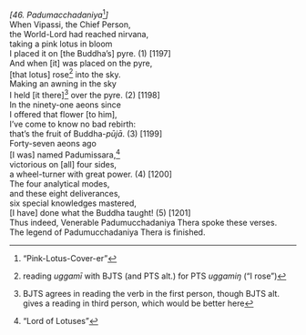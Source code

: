*\[46. Padumacchadaniya*[^1]*\]*  
When Vipassi, the Chief Person,  
the World-Lord had reached nirvana,  
taking a pink lotus in bloom  
I placed it on \[the Buddha’s\] pyre. (1) \[1197\]  
And when \[it\] was placed on the pyre,  
\[that lotus\] rose[^2] into the sky.  
Making an awning in the sky  
I held \[it there\][^3] over the pyre. (2) \[1198\]  
In the ninety-one aeons since  
I offered that flower \[to him\],  
I’ve come to know no bad rebirth:  
that’s the fruit of Buddha-*pūjā*. (3) \[1199\]  
Forty-seven aeons ago  
\[I was\] named Padumissara,[^4]  
victorious on \[all\] four sides,  
a wheel-turner with great power. (4) \[1200\]  
The four analytical modes,  
and these eight deliverances,  
six special knowledges mastered,  
\[I have\] done what the Buddha taught! (5) \[1201\]  
Thus indeed, Venerable Padumucchadaniya Thera spoke these verses.  
The legend of Padumucchadaniya Thera is finished.  
[^1]: “Pink-Lotus-Cover-er”  
[^2]: reading *uggamī* with BJTS (and PTS alt.) for PTS *uggamiŋ* (“I
    rose”)  
[^3]: BJTS agrees in reading the verb in the first person, though BJTS
    alt. gives a reading in third person, which would be better here  
[^4]: “Lord of Lotuses”
